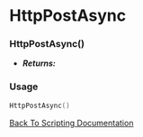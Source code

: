 # HttpPostAsync

### HttpPostAsync()
- ***Returns:*** 

### Usage

```Lua
HttpPostAsync()
```


[Back To Scripting Documentation](../README.md)
